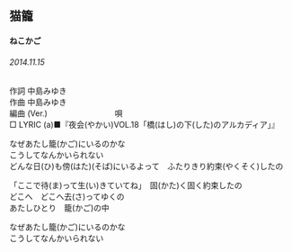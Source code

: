 ## 猫籠
#### ねこかご
###### 2014.11.15


作詞     中島みゆき　　　　　   
作曲      中島みゆき  　　　   
編曲 (Ver.) 　　　　　　　　
唄  　　    
□ LYRIC (a)■『夜会(やかい)VOL.18「橋(はし)の下(した)のアルカディア」』  

なぜあたし籠(かご)にいるのかな  
こうしてなんかいられない  
どんな日(ひ)も傍(はた)(そば)にいるよって　ふたりきり約束(やくそく)したの  
  
「ここで待(ま)って生(い)きていてね」　固(かた)く固く約束したの  
どこへ　どこへ去(さ)ってゆくの  
あたしひとり　籠(かご)の中  
  
なぜあたし籠(かご)にいるのかな  
こうしてなんかいられない  